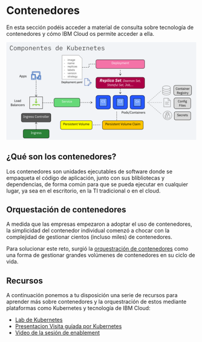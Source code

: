 # Contenedores

En esta sección podéis acceder a material de consulta sobre tecnología de contenedores y cómo IBM Cloud os permite acceder a ella. 

![Componentes de K8s](../images/kubernetes.png)
## ¿Qué son los contenedores?

Los contenedores son unidades ejecutables de software donde se empaqueta el código de aplicación, junto con sus blibliotecas y dependencias, de forma común para que se pueda ejecutar en cualquier lugar, ya sea en el escritorio, en la TI tradicional o en el cloud.

## Orquestación de contenedores

A medida que las empresas empezaron a adoptar el uso de contenedores, la simplicidad del contenedor individual comenzó a chocar con la complejidad de gestionar cientos (incluso miles) de contenedores.

Para solucionar este reto, surgió la [orquestración de contenedores](https://www.ibm.com/cloud/learn/container-orchestration) como una forma de gestionar grandes volúmenes de contenedores en su ciclo de vida.

## Recursos

A continuación ponemos a tu disposición una serie de recursos para aprender más sobre contenedores y la orquestración de estos mediante plataformas como Kubernetes y tecnología de IBM Cloud:

* [Lab de Kubernetes](https://digidevcon.gitbook.io/kubernetes-coderdojo/exercise-0b)
* [Presentacion Visita guíada por Kubernetes](https://ibm.ent.box.com/file/922560584732)
* [Video de la sesión de enablement](https://www.crowdcast.io/e/-visita-guada-por)